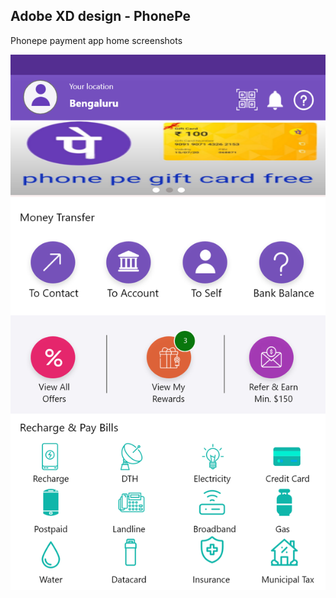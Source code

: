 ## Adobe XD design - PhonePe

Phonepe payment app home screenshots

![](https://github.com/niyas-ali/Designs/blob/master/Adobe%20XD/PhonePe/screenshots/homescreen.jpg)